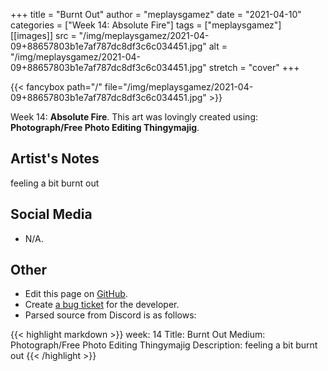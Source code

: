 +++
title =       "Burnt Out"
author =      "meplaysgamez"
date =        "2021-04-10"
categories =  ["Week 14: Absolute Fire"]
tags =        ["meplaysgamez"]
[[images]]
                      src = "/img/meplaysgamez/2021-04-09+88657803b1e7af787dc8df3c6c034451.jpg"
                      alt = "/img/meplaysgamez/2021-04-09+88657803b1e7af787dc8df3c6c034451.jpg"
                      stretch = "cover"
+++


{{< fancybox path="/" file="/img/meplaysgamez/2021-04-09+88657803b1e7af787dc8df3c6c034451.jpg" >}}


Week 14: **Absolute Fire**. This art was lovingly created using: **Photograph/Free Photo Editing Thingymajig**.

## Artist's Notes

feeling a bit burnt out

## Social Media

- N/A.

## Other

- Edit this page on [GitHub](https://github.com/teaminkling/web-refresh/edit/main/blog/content/blog/meplaysgamez-week-14-2f2a.md).
- Create [a bug ticket](https://github.com/teaminkling/web-refresh/issues/new?assignees=&labels=bug&template=problem-report.md&title=) for the developer.
- Parsed source from Discord is as follows:

{{< highlight markdown >}}
week: 14
Title: Burnt Out
Medium: Photograph/Free Photo Editing Thingymajig
Description: feeling a bit burnt out
{{< /highlight >}}